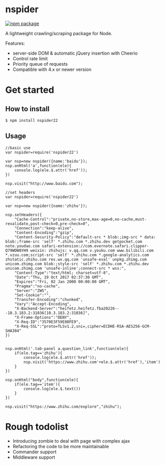 # nspider

[![npm package](https://nodei.co/npm/nspider22.png?downloads=true&downloadRank=true&stars=true)](https://nodei.co/npm/nspider22/)


A lightweight crawling/scraping package for Node.

Features:

 * server-side DOM & automatic jQuery insertion with Cheerio
 * Control rate limit
 * Priority queue of requests
 * Compatible with 4.x or newer version

# Get started

## How to install

	$ npm install nspider22

## Usage

```
//basic use
var nspider=require('nspider22')

var nsp=new nspider({name:'baidu'});
nsp.onHtml('a',function(ele){
	console.log(ele.$.attr('href'));
})

nsp.visit("http://www.baidu.com");

//set headers
var nspider=require('nspider22')

var nsp=new nspider({name:'zhihu'});

nsp.setHeaders({
    "Cache-Control":"private,no-store,max-age=0,no-cache,must-revalidate,post-check=0,pre-check=0",
    "Connection":"keep-alive",
    "Content-Encoding":"gzip",
    "Content-Security-Policy":"default-src * blob:;img-src * data: blob:;frame-src 'self' *.zhihu.com *.zhihu.dev getpocket.com note.youdao.com safari-extension://com.evernote.safari.clipper-Q79WDW8YH9 weixin: zhihujs: v.qq.com v.youku.com www.bilibili.com *.vzuu.com;script-src 'self' *.zhihu.com *.google-analytics.com zhstatic.zhihu.com res.wx.qq.com 'unsafe-eval' unpkg.zhimg.com unicom.zhimg.com blob:;style-src 'self' *.zhihu.com *.zhihu.dev unicom.zhimg.com 'unsafe-inline';connect-src * wss:",
    "Content-Type":"text/html; charset=utf-8",
    "Date":"Thu, 19 Oct 2017 02:37:30 GMT",
    "Expires":"Fri, 02 Jan 2000 00:00:00 GMT",
    "Pragma":"no-cache",
    "Server":"ZWS",
    "Set-Cookie":"",
    "Transfer-Encoding":"chunked",
    "Vary":"Accept-Encoding",
    "X-Backend-Server":"heifetz.heifetz.fba20226---10.3.183.2:31036[10.3.183.2:31036]",
    "X-Frame-Options":"DENY",
    "X-Req-ID":"3570E3F59E80FE9",
    "X-Req-SSL":"proto=TLSv1.2,sni=,cipher=ECDHE-RSA-AES256-GCM-SHA384"
})
    

nsp.onHtml('.tab-panel a.question_link',function(ele){
    if(ele.tag=='zhihu'){
        console.log(ele.$.attr('href'));
        nsp.visit('https://www.zhihu.com'+ele.$.attr('href'),'item')
    }
})

nsp.onHtml("body",function(ele){
    if(ele.tag=='item'){
        console.log(ele.$.text())
    }
})

nsp.visit("https://www.zhihu.com/explore","zhihu");
```

# Rough todolist

 * Introducing zombie to deal with page with complex ajax
 * Refactoring the code to be more maintainable
 * Commander support
 * Middleware support


